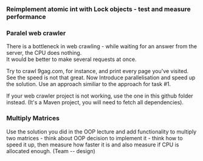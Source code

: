 ### Reimplement atomic int with Lock objects - test and measure performance

###  Paralel web crawler

There is a bottleneck in web crawling - while waiting for an answer from the server, the CPU does nothing.   
It would be better to make several requests at once.

Try to crawl 9gag.com, for instance, and print every page you've visited. See the speed is not that great.
Now Introduce parallelisation and speed up the solution. Use an approach similiar to the approach for task #1.

If your web crawler project is not working, use the one in this github folder instead. (It's a Maven project, you will need to fetch all dependencies).


### Multiply Matrices
Use the solution you did in the OOP lecture and add functionality to multiply two matrices - think about OOP decision to implement it - think how to speed it up, then measure how faster it is and also measure if CPU is allocated enough. (Team -- design)